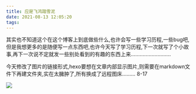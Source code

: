 ```yaml
---
title: 应是飞鸿踏雪泥
date: 2021-08-13 12:05:20
tags:
---
```


其实也不知道这个在这个博客上到底做些什么,也许会写一些学习历程,一些bug吧,但是我想更多的是随便写一点东西吧,也许今天写了学习历程,下一次就写了个小故事,再下一次说不定就发一些别处看到的有趣的东西上来...........................

<!--more-->

今天修改了图片的链接形式,hexo要想在文章内部显示图片,则需要在markdown文件下再建文件夹,实在太臃肿了,所有换成了远程图床......... 8-17



<div style = "height:600px"><img src="https://z3.ax1x.com/2021/08/17/f5RPcd.jpg" ></div>
